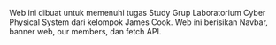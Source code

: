 Web ini dibuat untuk memenuhi tugas Study Grup Laboratorium Cyber Physical System dari kelompok James Cook. Web ini berisikan Navbar, banner web, our members, dan fetch API.
